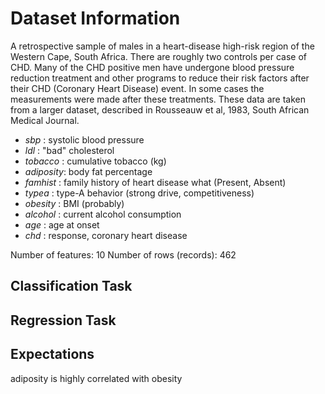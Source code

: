 # Dataset Information

A retrospective sample of males in a heart-disease high-risk region of the Western Cape, South Africa. There are roughly two controls per case of CHD. Many of the CHD positive men have undergone blood
pressure reduction treatment and other programs to reduce their risk factors after their CHD (Coronary Heart Disease) event. In some cases the measurements were made after these treatments. These data are taken from a larger dataset, described in  Rousseauw et al, 1983, South African Medical Journal. 

- *sbp* :	        systolic blood pressure
- *ldl* :         "bad" cholesterol
- *tobacco* :	    cumulative tobacco (kg)
- *adiposity*:    body fat percentage   
- *famhist* :		  family history of heart disease what (Present, Absent)
- *typea* :		    type-A behavior (strong drive, competitiveness)
- *obesity* :     BMI (probably)     
- *alcohol* :		  current alcohol consumption
- *age* :		      age at onset
- *chd* :		      response, coronary heart disease

Number of features: 10
Number of rows (records): 462

## Classification Task

## Regression Task

## Expectations

adiposity is highly correlated with obesity
